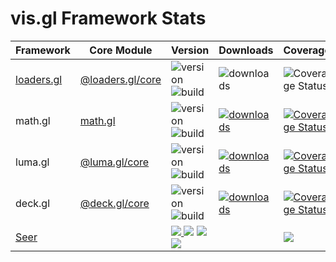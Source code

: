# vis.gl Framework Stats

<table>
   <thead>
      <tr> 
        <th> Framework </th>
        <th> Core Module </th>
        <th> Version </th>
        <th> Downloads </th>
        <th> Coverage </th>
      </tr>
  </thead>
  <tbody>
    <tr>
      <td>
        <a href='https://coveralls.io/github/uber-web/loaders.gl'> loaders.gl </a>
      </td>
      <td>
         <a href="https://npmjs.org/package/@loaders.gl/core">  @loaders.gl/core </a>
      </td>
       <td>
          <img src="https://img.shields.io/npm/v/@loaders.gl/core.svg?style=flat-square" alt="version" />
          <img src="https://api.travis-ci.com/uber-web/loaders.gl.svg?branch=master" alt="build" />
      </td>
      <td>
         <img src="https://img.shields.io/npm/dm/@loaders.gl/core.svg?style=flat-square" alt="downloads" />
      </td>
      <td>
         <img src='https://coveralls.io/repos/github/uber-web/loaders.gl/badge.svg' alt='Coverage Status' />
      </td>
    </tr>
    <tr>
      <td> math.gl </td>
      <td>
         <a href="https://npmjs.org/package/math.gl">  math.gl </a>
      </td>
      <td>
         <img src="https://img.shields.io/npm/v/math.gl.svg?style=flat-square" alt="version" />
          <img src="https://api.travis-ci.com/uber-web/math.gl.svg?branch=master" alt="build" />
        </a>
      </td>
      <td>
        <a href="https://npmjs.org/package/@math.gl">
          <img src="https://img.shields.io/npm/dm/math.gl.svg?style=flat-square" alt="downloads" />
        </a>
      </td>
      <td>
        <a href='https://coveralls.io/github/uber-web/math.gl'>
          <img src='https://coveralls.io/repos/github/uber-web/math.gl/badge.svg' alt='Coverage Status' />
        </a>
      </td>        
    </tr>
    <tr>
      <td> luma.gl </td>
      <td>
         <a href="https://npmjs.org/package/@luma.gl/core">  @luma.gl/core </a>
      </td>
      <td>
         <img src="https://img.shields.io/npm/v/@luma.gl/core.svg?style=flat-square" alt="version" />
          <img src="https://api.travis-ci.com/uber/luma.gl.svg?branch=master" alt="build" />
        </a>
      </td>
      <td>
        <a href="https://npmjs.org/package/@luma.gl/core">
          <img src="https://img.shields.io/npm/dm/@luma.gl/core.svg?style=flat-square" alt="downloads" />
        </a>
      </td>
      <td>
        <a href='https://coveralls.io/github/uber/luma.gl'>
          <img src='https://coveralls.io/repos/github/uber/luma.gl/badge.svg' alt='Coverage Status' />
        </a>
      </td>        
    </tr>
    <tr>
      <td> deck.gl </td>
      <td>
         <a href="https://npmjs.org/package/@deck.gl/core">  @deck.gl/core </a>
      </td>
      <td>
         <img src="https://img.shields.io/npm/v/@deck.gl/core.svg?style=flat-square" alt="version" />
          <img src="https://api.travis-ci.com/uber/deck.gl.svg?branch=master" alt="build" />
        </a>
      </td>
      <td>
        <a href="https://npmjs.org/package/@deck.gl/core">
          <img src="https://img.shields.io/npm/dm/@deck.gl/core.svg?style=flat-square" alt="downloads" />
        </a>
      </td>
      <td>
        <a href='https://coveralls.io/github/uber-web/math.gl'>
          <img src='https://coveralls.io/repos/github/uber/deck.gl/badge.svg' alt='Coverage Status' />
        </a>
      </td>        
    </tr>
    <tr>  
      <td>
        <a href="https://travis-ci.org/uber-web/Seer">
          Seer
         </a>
      </td>
      <td>
      </td>
      <td>
         <a href="https://www.npmjs.com/package/seer">
           <img src="https://img.shields.io/npm/v/seer.svg?style=flat-square">
         </a>
         <img src="https://img.shields.io/travis/uber-web/Seer.svg?style=flat-square">
         <a href="https://github.com/SIGSEV/minus">
           <img src="https://img.shields.io/badge/scaffold-minus-blue.svg?style=flat-square">
         </a>
         <a href="https://chrome.google.com/webstore/detail/seer/eogckabefmgphfgngjdmmlfbddmonfdh">
           <img src="https://img.shields.io/chrome-web-store/v/eogckabefmgphfgngjdmmlfbddmonfdh.svg?style=flat-square">
         </a>
      </td>
      </td>
      <td>
      <td>
         <a href="https://coveralls.io/github/uber-web/Seer">
           <img src="https://img.shields.io/coveralls/uber-web/Seer.svg?style=flat-square">
         </a>
       </td>
     </tr>
  </tbody>
</table>
